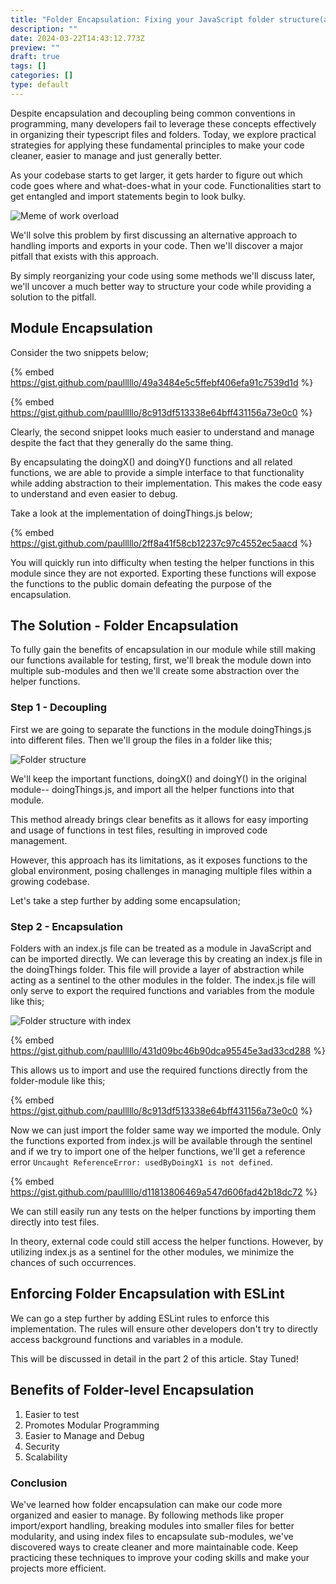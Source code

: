 ```yaml
---
title: "Folder Encapsulation: Fixing your JavaScript folder structure(auto test)"
description: ""
date: 2024-03-22T14:43:12.773Z
preview: ""
draft: true
tags: []
categories: []
type: default
---
```


Despite encapsulation and decoupling being common conventions in programming, many developers fail to leverage these concepts effectively in organizing their typescript files and folders. Today, we explore practical strategies for applying these fundamental principles to make your code cleaner, easier to manage and just generally better.

As your codebase starts to get larger, it gets harder to figure out which code goes where and what-does-what in your code. Functionalities start to get entangled and import statements begin to look bulky.


![Meme of work overload](/assets/gif.gif)


We'll solve this problem by first discussing an alternative approach to handling imports and exports in your code. Then we'll discover a major pitfall that exists with this approach.

By simply reorganizing your code using some methods we'll discuss later, we'll uncover a much better way to structure your code while providing a solution to the pitfall.



## Module Encapsulation
Consider the two snippets below;


{% embed https://gist.github.com/paulllllo/49a3484e5c5ffebf406efa91c7539d1d %}


{% embed https://gist.github.com/paulllllo/8c913df513338e64bff431156a73e0c0 %}

Clearly, the second snippet looks much easier to understand and manage despite the fact that they generally do the same thing.

By encapsulating the doingX() and doingY() functions and all related functions, we are able to provide a simple interface to that functionality while adding abstraction to their implementation. This makes the code easy to understand and even easier to debug.

Take a look at the implementation of doingThings.js below;

{% embed https://gist.github.com/paulllllo/2ff8a41f58cb12237c97c4552ec5aacd %}

You will quickly run into difficulty when testing the helper functions in this module since they are not exported. Exporting these functions will expose the functions to the public domain defeating the purpose of the encapsulation.

## The Solution - Folder Encapsulation

To fully gain the benefits of encapsulation in our module while still making our functions available for testing, first, we'll break the module down into multiple sub-modules and then we'll create some abstraction over the helper functions.

### Step 1 - Decoupling

First we are going to separate the functions in the module doingThings.js into different files. Then we'll group the files in a folder like this;


![Folder structure](/assets/Basic%20folder%20module.PNG)

We'll keep the important functions, doingX() and doingY() in the original module-- doingThings.js, and import all the helper functions into that module.

This method already brings clear benefits as it allows for easy importing and usage of functions in test files, resulting in improved code management.

However, this approach has its limitations, as it exposes functions to the global environment, posing challenges in managing multiple files within a growing codebase.

Let's take a step further by adding some encapsulation;

### Step 2 - Encapsulation

Folders with an index.js file can be treated as a module in JavaScript and can be imported directly. We can leverage this by creating an index.js file in the doingThings folder. This file will provide a layer of abstraction while acting as a sentinel to the other modules in the folder. The index.js file will only serve to export the required functions and variables from the module like this;


![Folder structure with index](/assets/Folder%20with%20index.PNG)

{% embed https://gist.github.com/paulllllo/431d09bc46b90dca95545e3ad33cd288 %}

This allows us to import and use the required functions directly from the folder-module like this;

{% embed https://gist.github.com/paulllllo/8c913df513338e64bff431156a73e0c0 %}

Now we can just import the folder same way we imported the module. Only the functions exported from index.js will be available through the sentinel and if we try to import one of the helper functions, we'll get a reference error `Uncaught ReferenceError: usedByDoingX1 is not defined`.

{% embed https://gist.github.com/paulllllo/d11813806469a547d606fad42b18dc72 %}

We can still easily run any tests on the helper functions by importing them directly into test files.

In theory, external code could still access the helper functions. However, by utilizing index.js as a sentinel for the other modules, we minimize the chances of such occurrences.

## Enforcing Folder Encapsulation with ESLint

We can go a step further by adding ESLint rules to enforce this implementation. The rules will ensure other developers don't try to directly access background functions and variables in a module. 

This will be discussed in detail in the part 2 of this article. Stay Tuned!

## Benefits of Folder-level Encapsulation
1. Easier to test
2. Promotes Modular Programming
3. Easier to Manage and Debug
4. Security
5. Scalability

### Conclusion
We've learned how folder encapsulation can make our code more organized and easier to manage. By following methods like proper import/export handling, breaking modules into smaller files for better modularity, and using index files to encapsulate sub-modules, we've discovered ways to create cleaner and more maintainable code. Keep practicing these techniques to improve your coding skills and make your projects more efficient.

